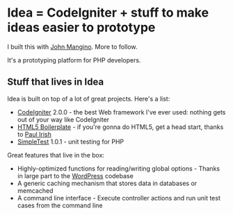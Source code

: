 # Idea = CodeIgniter + stuff to make ideas easier to prototype

I built this with [John Mangino](http://twitter.com/johnmangino). More to follow.

It's a prototyping platform for PHP developers.

## Stuff that lives in Idea

Idea is built on top of a lot of great projects. Here's a list:

* [CodeIgniter](http://www.codeigniter.com) 2.0.0 - the best Web framework I've ever used: nothing gets out of your way like CodeIgniter
* [HTML5 Boilerplate](http://html5boilerplate.com/) - if you're gonna do HTML5, get a head start, thanks to [Paul Irish](http://paulirish.com/)
* [SimpleTest](http://www.simpletest.org) 1.0.1 - unit testing for PHP

Great features that live in the box:

* Highly-optimized functions for reading/writing global options - Thanks in large part to the [WordPress](http://wordpress.org) codebase
* A generic caching mechanism that stores data in databases or memcached
* A command line interface - Execute controller actions and run unit test cases from the command line

